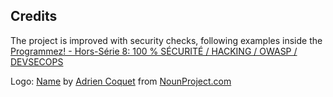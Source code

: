 ## Credits
The project is improved with security checks, following examples inside the [Programmez! - Hors-Série 8: 100 % SÉCURITÉ / HACKING / OWASP / DEVSECOPS](https://www.programmez.com/page-devcon/devcon-5-securite-et-hacking)

Logo: [Name](https://thenounproject.com/icon/name-2456689/) by [Adrien Coquet](https://thenounproject.com/coquet_adrien/) from [NounProject.com](https://thenounproject.com/)